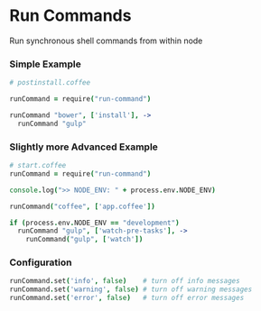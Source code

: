 # Run Commands

Run synchronous shell commands from within node

### Simple Example

```coffee
# postinstall.coffee

runCommand = require("run-command")

runCommand "bower", ['install'], ->
  runCommand "gulp"
```


### Slightly more Advanced Example

```coffee
# start.coffee
runCommand = require("run-command")

console.log(">> NODE_ENV: " + process.env.NODE_ENV)

runCommand("coffee", ['app.coffee'])

if (process.env.NODE_ENV == "development")
  runCommand "gulp", ['watch-pre-tasks'], ->
    runCommand("gulp", ['watch'])
```

### Configuration

```coffee
runCommand.set('info', false)    # turn off info messages
runCommand.set('warning', false) # turn off warning messages
runCommand.set('error', false)   # turn off error messages
```
